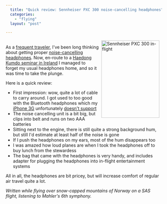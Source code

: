 ```yaml
---
  title: "Quick review: Sennheiser PXC 300 noise-cancelling headphones"
  categories: 
    - "flying"
  layout: "post"

---
```

<p>
<a href="https://s3.eu-central-1.amazonaws.com/bergie-iki-fi/sennheiser_pxc_300_in_flight.JPG"><img src="https://s3.eu-central-1.amazonaws.com/bergie-iki-fi/sennheiser_pxc_300_in_flight-tm.jpg" height="250" width="187" border="0" align="right" hspace="8" vspace="4" alt="Sennheiser PXC 300 in-flight" title="Sennheiser PXC 300 in-flight" /></a>
<br />As a <a href="http://www.dopplr.com/traveller/bergie">frequent traveler</a>, I've been long thinking about getting proper <a href="http://reviews.cnet.com/headphones/sennheiser-pxc-300/4505-7877_7-31296835.html?tag=txt">noise-cancelling headphones</a>. Now, en-route to a <a href="http://haedong-kumdo.org/news/1211234116.html">Haedong Kumdo seminar in Ireland</a> I managed to forget my usual headphones home, and so it was time to take the plunge.
</p><p>
Here is a quick review:
</p><ul><li>First impression: wow, quite a lot of cable to carry around. I got used to too good with the Bluetooth headphones which my <a href="http://www.readwriteweb.com/archives/iphone_personal_computer.php">iPhone 3G</a> unfortunately <a href="http://discussions.apple.com/thread.jspa?messageID=5856094">doesn't support</a></li>
<li>The noise cancelling unit is a bit big, but clips into belt and runs on two AAA batteries</li>
<li>Sitting next to the engine, there is still quite a strong background hum, but still I'd estimate at least half of the noise is gone</li>
<li>If I push the headphones on my ears, most of the hum disappears too</li>
<li>I was amazed how loud planes are when I took the headphones off to buy lunch from the stewardess</li>
<li>The bag that came with the headphones is very handy, and includes adapter for plugging the headphones into in-flight entertainment systems</li>
</ul><p>
All in all, the headphones are bit pricey, but will increase comfort of regular air travel quite a lot.
</p><p>
<em>Written while flying over snow-capped mountains of Norway on a SAS flight, listening to Mahler's 6th symphony.</em>
</p>
